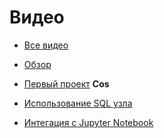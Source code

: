 # Видео

- [Все видео](https://www.youtube.com/channel/UCTKQE6PxB9Ohbmi9gd9Rfvg)

- [Обзор](https://youtu.be/mc--tRHr3T0)

- [Первый проект](https://youtu.be/Cz58cIAJEKk) **Cos**

- [Использование SQL узла](https://youtu.be/QDxujHQTxtA)

- [Интегация с Jupyter Notebook](https://youtu.be/8a6uzeTHO8k)
